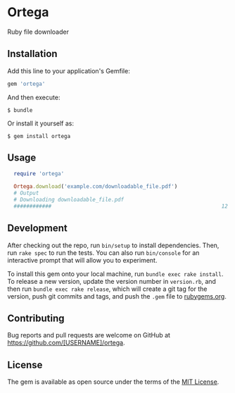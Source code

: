 # Ortega

Ruby file downloader

## Installation

Add this line to your application's Gemfile:

```ruby
gem 'ortega'
```

And then execute:

    $ bundle

Or install it yourself as:

    $ gem install ortega

## Usage

```ruby
  require 'ortega'

  Ortega.download('example.com/downloadable_file.pdf')
  # Output
  # Downloading downloadable_file.pdf
  ############                                                      12 %
```

## Development

After checking out the repo, run `bin/setup` to install dependencies. Then, run `rake spec` to run the tests. You can also run `bin/console` for an interactive prompt that will allow you to experiment.

To install this gem onto your local machine, run `bundle exec rake install`. To release a new version, update the version number in `version.rb`, and then run `bundle exec rake release`, which will create a git tag for the version, push git commits and tags, and push the `.gem` file to [rubygems.org](https://rubygems.org).

## Contributing

Bug reports and pull requests are welcome on GitHub at https://github.com/[USERNAME]/ortega.

## License

The gem is available as open source under the terms of the [MIT License](https://opensource.org/licenses/MIT).
